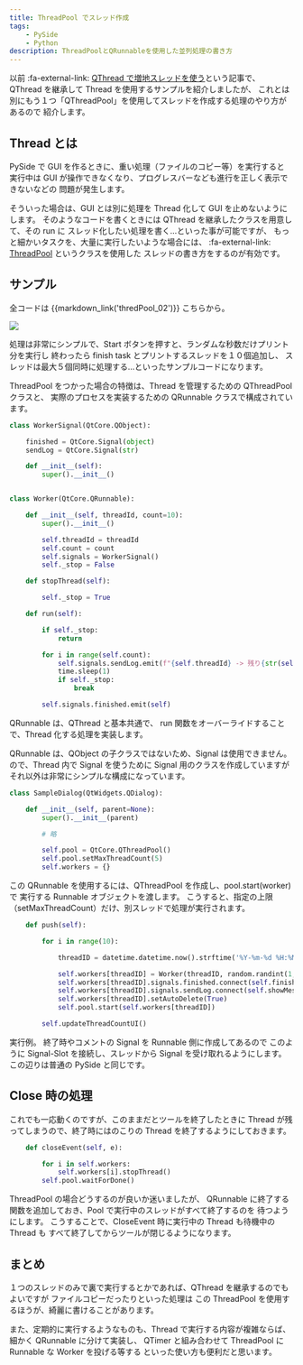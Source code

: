 ```yaml
---
title: ThreadPool でスレッド作成
tags:
    - PySide
    - Python
description: ThreadPoolとQRunnableを使用した並列処理の書き方
---
```


以前 :fa-external-link: [QThread で増地スレッドを使う](https://fereria.github.io/reincarnation_tech/11_PySide/02_Tips/06_qthread_01/)という記事で、 QThread を継承して Thread を使用するサンプルを紹介しましたが、
これとは別にもう１つ「QThreadPool」を使用してスレッドを作成する処理のやり方があるので
紹介します。

## Thread とは

PySide で GUI を作るときに、重い処理（ファイルのコピー等）を実行すると
実行中は GUI が操作できなくなり、プログレスバーなども進行を正しく表示できないなどの
問題が発生します。

そういった場合は、GUI とは別に処理を Thread 化して GUI を止めないようにします。
そのようなコードを書くときには QThread を継承したクラスを用意して、その run に
スレッド化したい処理を書く...といった事が可能ですが、
もっと細かいタスクを、大量に実行したいような場合には、 :fa-external-link: [ThreadPool](https://doc.qt.io/qtforpython/PySide6/QtCore/QThreadPool.html#qthreadpool) というクラスを使用した
スレッドの書き方をするのが有効です。

## サンプル

全コードは {{markdown_link('thredPool_02')}} こちらから。

![](https://gyazo.com/f966a2327ffb974f871f13e244fd2994.png)

処理は非常にシンプルで、Start ボタンを押すと、ランダムな秒数だけプリント分を実行し
終わったら finish task とプリントするスレッドを１０個追加し、
スレッドは最大５個同時に処理する...といったサンプルコードになります。

ThreadPool をつかった場合の特徴は、Thread を管理するための QThreadPool クラスと、
実際のプロセスを実装するための QRunnable クラスで構成されています。

```python
class WorkerSignal(QtCore.QObject):

    finished = QtCore.Signal(object)
    sendLog = QtCore.Signal(str)

    def __init__(self):
        super().__init__()


class Worker(QtCore.QRunnable):

    def __init__(self, threadId, count=10):
        super().__init__()

        self.threadId = threadId
        self.count = count
        self.signals = WorkerSignal()
        self._stop = False

    def stopThread(self):

        self._stop = True

    def run(self):

        if self._stop:
            return

        for i in range(self.count):
            self.signals.sendLog.emit(f"{self.threadId} -> 残り{str(self.count - i)}")
            time.sleep(1)
            if self._stop:
                break

        self.signals.finished.emit(self)
```

QRunnable は、QThread と基本共通で、
run 関数をオーバーライドすることで、Thread 化する処理を実装します。

QRunnable は、QObject の子クラスではないため、Signal は使用できません。
ので、Thread 内で Signal を使うために Signal 用のクラスを作成していますが
それ以外は非常にシンプルな構成になっています。

```python
class SampleDialog(QtWidgets.QDialog):

    def __init__(self, parent=None):
        super().__init__(parent)

        # 略

        self.pool = QtCore.QThreadPool()
        self.pool.setMaxThreadCount(5)
        self.workers = {}
```

この QRunnable を使用するには、QThreadPool を作成し、pool.start(worker) で
実行する Runnable オブジェクトを渡します。
こうすると、指定の上限（setMaxThreadCount）だけ、別スレッドで処理が実行されます。

```python
    def push(self):

        for i in range(10):

            threadID = datetime.datetime.now().strftime('%Y-%m-%d %H:%M:%S_%f_') + str(i)  # 今の日付をKeyにする

            self.workers[threadID] = Worker(threadID, random.randint(1, 10))
            self.workers[threadID].signals.finished.connect(self.finishTask)
            self.workers[threadID].signals.sendLog.connect(self.showMessage)
            self.workers[threadID].setAutoDelete(True)
            self.pool.start(self.workers[threadID])

        self.updateThreadCountUI()
```

実行例。
終了時やコメントの Signal を Runnable 側に作成してあるので
このように Signal-Slot を接続し、スレッドから Signal を受け取れるようにします。
この辺りは普通の PySide と同じです。

## Close 時の処理

これでも一応動くのですが、このままだとツールを終了したときに
Thread が残ってしまうので、終了時にはのこりの Thread を終了するようにしておきます。

```python
    def closeEvent(self, e):

        for i in self.workers:
            self.workers[i].stopThread()
        self.pool.waitForDone()
```

ThreadPool の場合どうするのが良いか迷いましたが、
QRunnable に終了する関数を追加しておき、Pool で実行中のスレッドがすべて終了するのを
待つようにします。
こうすることで、CloseEvent 時に実行中の Thread も待機中の Thread も
すべて終了してからツールが閉じるようになります。

## まとめ

１つのスレッドのみで裏で実行するとかであれば、QThread を継承するのでもよいですが
ファイルコピーだったりといった処理は
この ThreadPool を使用するほうが、綺麗に書けることがあります。

また、定期的に実行するようなものも、Thread で実行する内容が複雑ならば、
細かく QRunnable に分けて実装し、
QTimer と組み合わせて ThreadPool に Runnable な Worker を投げる等する
といった使い方も便利だと思います。
